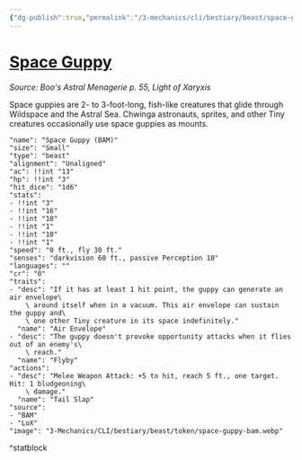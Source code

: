 ```yaml
---
{"dg-publish":true,"permalink":"/3-mechanics/cli/bestiary/beast/space-guppy-bam/","tags":["ttrpg-cli/compendium/src/5e/bam","ttrpg-cli/monster/cr/0","ttrpg-cli/monster/size/small","ttrpg-cli/monster/type/beast"],"noteIcon":""}
---
```


# [Space Guppy](3-Mechanics\CLI\bestiary\beast/space-guppy-bam.md)
*Source: Boo's Astral Menagerie p. 55, Light of Xaryxis*  

Space guppies are 2- to 3-foot-long, fish-like creatures that glide through Wildspace and the Astral Sea. Chwinga astronauts, sprites, and other Tiny creatures occasionally use space guppies as mounts.

```statblock
"name": "Space Guppy (BAM)"
"size": "Small"
"type": "beast"
"alignment": "Unaligned"
"ac": !!int "13"
"hp": !!int "3"
"hit_dice": "1d6"
"stats":
- !!int "3"
- !!int "16"
- !!int "10"
- !!int "1"
- !!int "10"
- !!int "1"
"speed": "0 ft., fly 30 ft."
"senses": "darkvision 60 ft., passive Perception 10"
"languages": ""
"cr": "0"
"traits":
- "desc": "If it has at least 1 hit point, the guppy can generate an air envelope\
    \ around itself when in a vacuum. This air envelope can sustain the guppy and\
    \ one other Tiny creature in its space indefinitely."
  "name": "Air Envelope"
- "desc": "The guppy doesn't provoke opportunity attacks when it flies out of an enemy's\
    \ reach."
  "name": "Flyby"
"actions":
- "desc": "Melee Weapon Attack: +5 to hit, reach 5 ft., one target. Hit: 1 bludgeoning\
    \ damage."
  "name": "Tail Slap"
"source":
- "BAM"
- "LoX"
"image": "3-Mechanics/CLI/bestiary/beast/token/space-guppy-bam.webp"
```
^statblock